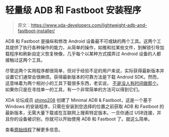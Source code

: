 # 轻量级 ADB 和 Fastboot 安装程序

> 原文：<https://www.xda-developers.com/lightweight-adb-and-fastboot-installer/>

ADB 和 Fastboot 是操纵和修改 Android 设备最不可或缺的两个工具。这两个工具提供了执行各种操作的能力，从简单的操作，如推和拉某些文件，到解锁引导加载程序和刷新自定义恢复映像，几乎每个以某种方式摆弄过 Android 设备的人都接触过这两个工具。

尽管这两个实用程序都很简单，但对于经验不足的用户来说，实际获得最新版本并设置它们通常会很麻烦。获得最新版本的可靠方法是下载 Android SDK。然而，这意味着为两个相对小的工具下载很多东西，老实说， [不是没人有时间做那个](https://www.youtube.com/watch?v=Nh7UgAprdpM)。如果你只是在寻找单一的工具，有一个非常简单的方法可以得到它们。

XDA 论坛成员 [shimp208](http://forum.xda-developers.com/member.php?u=3558630) 创建了 Minimal ADB & Fastboot，这是一个基于 Windows 的安装程序，只需在安装到您选择的位置之前获取 ADB 和 Fastboot 的最新版本，无需大量下载或在互联网上搜索特定版本。一旦你通过 USB连接，并且你的设备被识别，你就可以开始使用 ADB 和 Fastboot 了。就这么简单。

查看[原始线程](http://forum.xda-developers.com/showthread.php?p=42407269)了解更多信息。